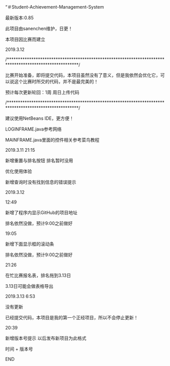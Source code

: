 “＃Student-Achievement-Management-System

最新版本:0.85

此项目由sanenchen维护，日更！

本项目因比赛而建立

2019.3.12 

/********************************************************************************************************/

比赛开始准备，即将提交代码，本项目虽然没有了意义，但是我依然会优化它，可以说这个比赛时所交的代码，并不是最完美的！

预计每次更新轮回：1周 周日上传代码

/********************************************************************************************************/

建议使用NetBeans IDE，更方便！

LOGINFRAME.java参考网络

MAINFRAME.java里面的控件相关参考菜鸟教程

2019.3.11 21:15

新增重置与排名按钮 排名暂时没用

优化使用体验

新增查询时没有找到信息的错误提示

2019.3.12 

12:49

新增了程序内显示GitHub的项目地址

排名依然没做，预计9:00之前做好

19:05

新增下面显示框的滚动条

排名依然没做，预计9:00之前做好

21:26

在忙比赛报名表，排名拖到3.13日

3.13日可能会做表格导出

2019.3.13 6:53

没有更新

已经提交代码，本项目是我的第一个正经项目，所以不会停止更新！

20:39

新增版本号提示 以后发布新项目为此格式

时间 + 版本号



END

